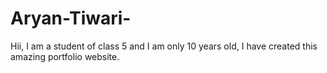 # Aryan-Tiwari-
Hii, I am a student of class 5 and I am only 10 years old, I have created this amazing portfolio website.
